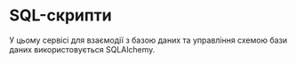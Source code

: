 # SQL-скрипти

У цьому сервісі для взаємодії з базою даних та управління схемою бази даних використовується SQLAlchemy.
